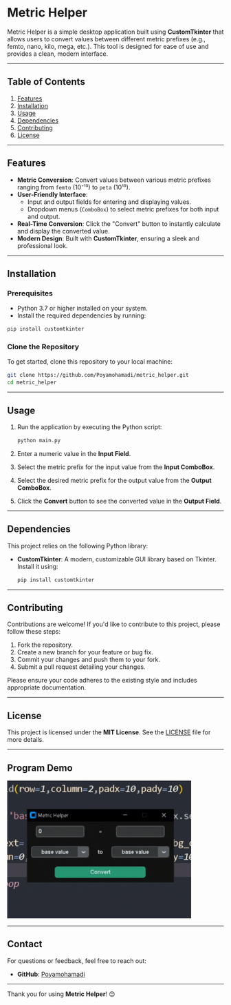 # Metric Helper

Metric Helper is a simple desktop application built using **CustomTkinter** that allows users to convert values between different metric prefixes (e.g., femto, nano, kilo, mega, etc.). This tool is designed for ease of use and provides a clean, modern interface.

---

## Table of Contents

1. [Features](#features)
2. [Installation](#installation)
3. [Usage](#usage)
4. [Dependencies](#dependencies)
5. [Contributing](#contributing)
6. [License](#license)

---

## Features

- **Metric Conversion**: Convert values between various metric prefixes ranging from `femto` (10⁻¹⁵) to `peta` (10¹⁵).
- **User-Friendly Interface**:
  - Input and output fields for entering and displaying values.
  - Dropdown menus (`ComboBox`) to select metric prefixes for both input and output.
- **Real-Time Conversion**: Click the "Convert" button to instantly calculate and display the converted value.
- **Modern Design**: Built with **CustomTkinter**, ensuring a sleek and professional look.

---

## Installation

### Prerequisites

- Python 3.7 or higher installed on your system.
- Install the required dependencies by running:

```bash
pip install customtkinter
```

### Clone the Repository

To get started, clone this repository to your local machine:

```bash
git clone https://github.com/Poyamohamadi/metric_helper.git
cd metric_helper
```

---

## Usage

1. Run the application by executing the Python script:

   ```bash
   python main.py
   ```

2. Enter a numeric value in the **Input Field**.
3. Select the metric prefix for the input value from the **Input ComboBox**.
4. Select the desired metric prefix for the output value from the **Output ComboBox**.
5. Click the **Convert** button to see the converted value in the **Output Field**.

---

## Dependencies

This project relies on the following Python library:

- **CustomTkinter**: A modern, customizable GUI library based on Tkinter. Install it using:

  ```bash
  pip install customtkinter
  ```

---

## Contributing

Contributions are welcome! If you'd like to contribute to this project, please follow these steps:

1. Fork the repository.
2. Create a new branch for your feature or bug fix.
3. Commit your changes and push them to your fork.
4. Submit a pull request detailing your changes.

Please ensure your code adheres to the existing style and includes appropriate documentation.

---

## License

This project is licensed under the **MIT License**. See the [LICENSE](LICENSE) file for more details.

---

## Program Demo

![Metric Helper](https://github.com/Poyamohamadi/Metric_Helper/blob/main/demo.gif)

---

## Contact

For questions or feedback, feel free to reach out:

- **GitHub**: [Poyamohamadi](https://github.com/Poyamohamadi)

---

Thank you for using **Metric Helper**! 😊
